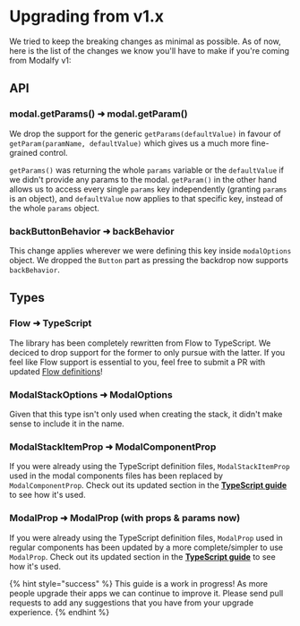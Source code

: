 # Upgrading from v1.x

We tried to keep the breaking changes as minimal as possible. As of now, here is the list of the changes we know you'll have to make if you're coming from Modalfy v1:

## API

### modal.getParams\(\) ➜ modal.getParam\(\)

We drop the support for the generic `getParams(defaultValue)` in favour of `getParam(paramName, defaultValue)` which gives us a much more fine-grained control.  

`getParams()` was returning the whole `params` variable or the `defaultValue` if we didn't provide any params to the modal. `getParam()` in the other hand allows us to access every single `params` key independently \(granting `params` is an object\), and `defaultValue` now applies to that specific key, instead of the whole `params` object. 

### backButtonBehavior ➜ backBehavior

This change applies wherever we were defining this key inside `modalOptions` object. We dropped the `Button` part as pressing the backdrop now supports `backBehavior`.

## Types

### Flow ➜ TypeScript

The library has been completely rewritten from Flow to TypeScript. We deciced to drop support for the former to only pursue with the latter. If you feel like Flow support is essential to you, feel free to submit a PR with updated [Flow definitions](https://github.com/flow-typed/flow-typed)!

### ModalStackOptions ➜ ModalOptions

Given that this type isn't only used when creating the stack, it didn't make sense to include it in the name.

### ModalStackItemProp ➜ ModalComponentProp

If you were already using the TypeScript definition files, `ModalStackItemProp` used in the modal components files has been replaced by `ModalComponentProp`. Check out its updated section in the [**TypeScript guide**](typing.md#modalcomponentprop) to see how it's used.

### ModalProp ➜ ModalProp \(with props & params now\)

If you were already using the TypeScript definition files, `ModalProp` used in regular components has been updated by a more complete/simpler to use `ModalProp`. Check out its updated section in the [**TypeScript guide**](typing.md#modalprop) to see how it's used.

{% hint style="success" %}
This guide is a work in progress! As more people upgrade their apps we can continue to improve it. Please send pull requests to add any suggestions that you have from your upgrade experience.
{% endhint %}



